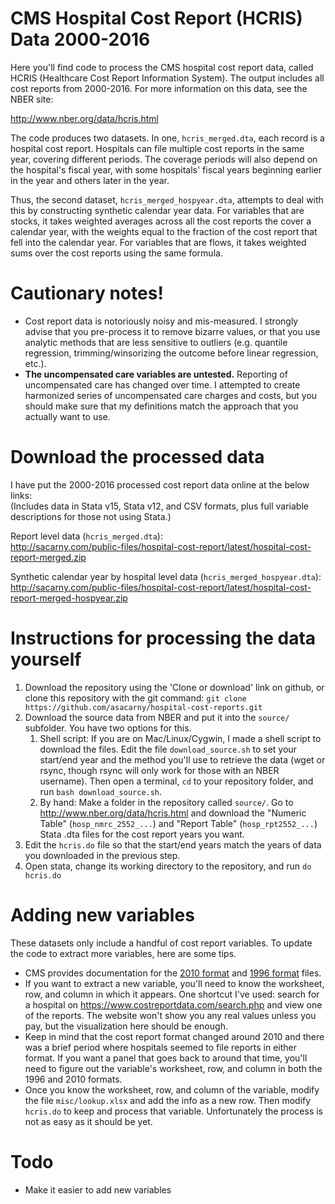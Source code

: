 # CMS Hospital Cost Report (HCRIS) Data 2000-2016
Here you'll find code to process the CMS hospital cost report data, called HCRIS (Healthcare Cost Report Information System). The output includes all cost reports from 2000-2016. For more information on this data, see the NBER site:

http://www.nber.org/data/hcris.html

The code produces two datasets. In one, `hcris_merged.dta`, each record is a hospital cost report. Hospitals can file multiple cost reports in the same year, covering different periods. The coverage periods will also depend on the hospital's fiscal year, with some hospitals' fiscal years beginning earlier in the year and others later in the year.

Thus, the second dataset, `hcris_merged_hospyear.dta`, attempts to deal with this by constructing synthetic calendar year data. For variables that are stocks, it takes weighted averages across all the cost reports the cover a calendar year, with the weights equal to the fraction of the cost report that fell into the calendar year. For variables that are flows, it takes weighted sums over the cost reports using the same formula.

# Cautionary notes!

* Cost report data is notoriously noisy and mis-measured. I strongly advise that you pre-process it to remove bizarre values, or that you use analytic methods that are less sensitive to outliers (e.g. quantile regression, trimming/winsorizing the outcome before linear regression, etc.).
* **The uncompensated care variables are untested.** Reporting of uncompensated care has changed over time. I attempted to create harmonized series of uncompensated care charges and costs, but you should make sure that my definitions match the approach that you actually want to use.

# Download the processed data

I have put the 2000-2016 processed cost report data online at the below links:  
(Includes data in Stata v15, Stata v12, and CSV formats, plus full variable descriptions for those not using Stata.)

Report level data (`hcris_merged.dta`):  
http://sacarny.com/public-files/hospital-cost-report/latest/hospital-cost-report-merged.zip

Synthetic calendar year by hospital level data (`hcris_merged_hospyear.dta`):  
http://sacarny.com/public-files/hospital-cost-report/latest/hospital-cost-report-merged-hospyear.zip

# Instructions for processing the data yourself
1. Download the repository using the 'Clone or download' link on github, or clone this repository with the git command:
`git clone https://github.com/asacarny/hospital-cost-reports.git`
1. Download the source data from NBER and put it into the `source/` subfolder. You have two options for this.
	1. Shell script: If you are on Mac/Linux/Cygwin, I made a shell script to download the files. Edit the file `download_source.sh` to set your start/end year and the method you'll use to retrieve the data (wget or rsync, though rsync will only work for those with an NBER username). Then open a terminal, `cd` to your repository folder, and run `bash download_source.sh`.
	2. By hand: Make a folder in the repository called `source/`. Go to http://www.nber.org/data/hcris.html and download the "Numeric Table" (`hosp_nmrc_2552_...`) and "Report Table" (`hosp_rpt2552_...`) Stata .dta files for the cost report years you want.
1. Edit the `hcris.do` file so that the start/end years match the years of data you downloaded in the previous step.
1. Open stata, change its working directory to the repository, and run `do hcris.do`

# Adding new variables

These datasets only include a handful of cost report variables. To update the code to extract more variables, here are some tips.

* CMS provides documentation for the [2010 format](http://www.cms.gov/Regulations-and-Guidance/Guidance/Manuals/Downloads/P152_40.zip) and [1996 format](http://www.cms.gov/Regulations-and-Guidance/Guidance/Manuals/Downloads/P152_36.zip) files.
* If you want to extract a new variable, you'll need to know the worksheet, row, and column in which it appears. One shortcut I've used: search for a hospital on https://www.costreportdata.com/search.php and view one of the reports. The website won't show you any real values unless you pay, but the visualization here should be enough.
* Keep in mind that the cost report format changed around 2010 and there was a brief period where hospitals seemed to file reports in either format. If you want a panel that goes back to around that time, you'll need to figure out the variable's worksheet, row, and column in both the 1996 and 2010 formats.
* Once you know the worksheet, row, and column of the variable, modify the file `misc/lookup.xlsx` and add the info as a new row. Then modify `hcris.do` to keep and process that variable. Unfortunately the process is not as easy as it should be yet.

# Todo
* Make it easier to add new variables
